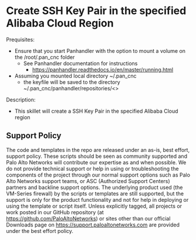 # Create SSH Key Pair in the specified Alibaba Cloud Region

Prequisites:
- Ensure that you start Panhandler with the option to mount a volume on the /root/.pan_cnc folder
  - See Panhandler documentation for instructions
    - https://panhandler.readthedocs.io/en/master/running.html
- Assuming you mounted local directory ~/.pan_cnc
  - the keyfile will be saved to the directory ~/.pan_cnc/panhandler/repositories/<<Repository Name>>


Description:
- This skillet will create a SSH Key Pair in the specified Alibaba Cloud region


## Support Policy
The code and templates in the repo are released under an as-is, best effort,
support policy. These scripts should be seen as community supported and
Palo Alto Networks will contribute our expertise as and when possible.
We do not provide technical support or help in using or troubleshooting the
components of the project through our normal support options such as
Palo Alto Networks support teams, or ASC (Authorized Support Centers)
partners and backline support options. The underlying product used
(the VM-Series firewall) by the scripts or templates are still supported,
but the support is only for the product functionality and not for help in
deploying or using the template or script itself. Unless explicitly tagged,
all projects or work posted in our GitHub repository
(at https://github.com/PaloAltoNetworks) or sites other than our official
Downloads page on https://support.paloaltonetworks.com are provided under
the best effort policy.
